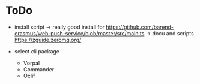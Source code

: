 ToDo
====

- install script
    -> really good install for https://github.com/barend-erasmus/web-push-service/blob/master/src/main.ts
    -> docu and scripts https://zguide.zeromq.org/

- select cli package
    - Vorpal
    - Commander
    - Oclif
